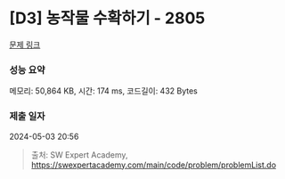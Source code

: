 # [D3] 농작물 수확하기 - 2805 

[문제 링크](https://swexpertacademy.com/main/code/problem/problemDetail.do?contestProbId=AV7GLXqKAWYDFAXB) 

### 성능 요약

메모리: 50,864 KB, 시간: 174 ms, 코드길이: 432 Bytes

### 제출 일자

2024-05-03 20:56



> 출처: SW Expert Academy, https://swexpertacademy.com/main/code/problem/problemList.do